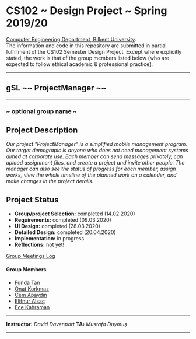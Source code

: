 # CS102 ~ Design Project ~ Spring 2019/20
[Computer Engineering Department, Bilkent University](http://w3.cs.bilkent.edu.tr/en/).  
The information and code in this repository are submitted in partial fulfillment of the CS102 Semester Design Project. Except where explicitly stated, the work is that of the group members listed below (who are expected to follow ethical academic & professional practice).
****
## gSL ~~ ProjectManager ~~
****
### ~ optional group name ~

## Project Description
_Our project "ProjectManager" is a simplified mobile management program. Our target demograpic is anyone who does not need management systems aimed at corporate use. Each member can send messages privately, can upload assignment files, and create a project and invite other people. The manager can also see the status of progress for each member, assign works, view the whole timeline of the planned work on a calender, and make changes in the project details._
   
## Project Status
+ **Group/project Selection:** completed (14.02.2020)
+ **Requirements:** completed (09.03.2020)
+ **UI Design:** completed (28.03.2020)
+ **Detailed Design:** completed (20.04.2020)
+ **Implementation:** in progress
+ **Reflections:** not yet!

[Group Meetings Log](group/meetingslog.md)

#### Group Members
- [Funda Tan](group/member1_log.md)
- [Onat Korkmaz](group/member2_log.md)
- [Cem Apaydın](group/member3_log.md)
- [Elifnur Alsaç](group/member4_log.md)
- [Ece Kahraman](group/member5_log.md)

****
**Instructor:** _David Davenport_   **TA:**  _Mustafa Duymuş_
****
